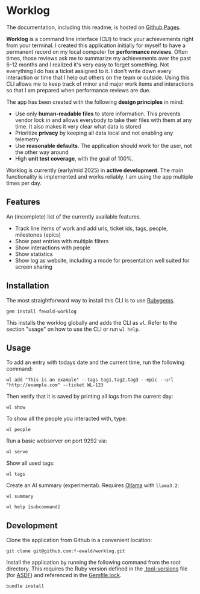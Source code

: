 # Worklog

The documentation, including this readme, is hosted on [Github Pages](https://f-ewald.github.io/worklog).

**Worklog** is a command line interface (CLI) to track your achievements right from your terminal.
I created this application initially for myself to have a permanent record on my local computer for **performance reviews**. Often times, those reviews ask me to summarize my achievements over the past 6-12 months and I realized it's very easy to forget something. Not everything I do has a ticket assigned to it.
I don't write down every interaction or time that I help out others on the team or outside. Using this CLI allows me to keep track of minor and major work items and interactions so that I am prepared when performance reviews are due.

The app has been created with the following **design principles** in mind:

* Use only **human-readable files** to store information. This prevents vendor lock in and allows everybody to take their files with them at any time. It also makes it very clear what data is stored
* Prioritize **privacy** by keeping all data local and not enabling any telemetry
* Use **reasonable defaults**. The application should work for the user, not the other way around
* High **unit test coverage**, with the goal of 100%.

Worklog is currently (early/mid 2025) in **active development**. The main functionality is implemented and works reliably. I am using the app multiple times per day.

## Features

An (incomplete) list of the currently available features.

* Track line items of work and add urls, ticket ids, tags, people, milestones (epics)
* Show past entries with multiple filters
* Show interactions with people
* Show statistics
* Show log as website, including a mode for presentation well suited for screen sharing

## Installation

The most straightforward way to install this CLI is to use [Rubygems](https://rubygems.org).

```shell
gem install fewald-worklog
```

This installs the worklog globally and adds the CLI as `wl`. Refer to the section "usage" on how to use the CLI or run `wl help`.

## Usage

To add an entry with todays date and the current time, run the following command:

```shell
wl add "This is an example" --tags tag1,tag2,tag3 --epic --url "http://example.com" --ticket WL-123
```

Then verify that it is saved by printing all logs from the current day:

```shell
wl show
```

To show all the people you interacted with, type:

```shell
wl people
```

Run a basic webserver on port 9292 via:

```shell
wl serve
```

Show all used tags:

```shell
wl tags
```

Create an AI summary (experimental). Requires [Ollama](https://www.ollama.com) with `llama3.2`:

```shell
wl summary
```


```shell
wl help [subcommand]
```

## Development

Clone the application from Github in a convenient location:

```shell
git clone git@github.com:f-ewald/worklog.git
```

Install the application by running the following command from the root directory. This requires the Ruby version defined in the [.tool-versions](.tool-versions) file (for [ASDF](https://asdf-vm.com)) and referenced in the [Gemfile.lock](Gemfile.lock).

```shell
bundle install
```

